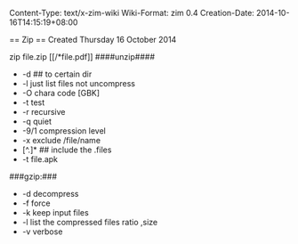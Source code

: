 Content-Type: text/x-zim-wiki
Wiki-Format: zim 0.4
Creation-Date: 2014-10-16T14:15:19+08:00

== Zip ==
Created Thursday 16 October 2014

zip   file.zip     [[/*file.pdf]]
####unzip####
-  -d  ## to certain dir
-  -l  just list files not uncompress
-  -O chara code [GBK]
-  -t test
-  -r recursive
-  -q quiet
-  -9/1 compression level
-  -x exclude /file/name
-  [^.]*    ## include the .files
-  -t file.apk


###gzip:###

-  -d decompress
-  -f force
-  -k keep input files
-  -l list the compressed files ratio ,size
-  -v verbose
